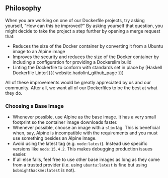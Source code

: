 ## Philosophy

When you are working on one of our Dockerfile projects, try asking yourself, "How can this be improved?" By asking yourself that question, you might decide to take the project a step further by opening a merge request that:

* Reduces the size of the Docker container by converting it from a Ubuntu image to an Alpine image
* Improves the security and reduces the size of the Docker container by including a configuration for providing a Dockerslim build
* Linting the Dockerfile to conform with standards set in place by [Haskell Dockerfile Linter]({{ website.hadolint_github_page }})

All of these improvements would be greatly appreciated by us and our community. After all, we want all of our Dockerfiles to be the best at what they do.

### Choosing a Base Image

* Whenever possible, use Alpine as the base image. It has a very small footprint so the container image downloads faster.
* Whenever possible, choose an image with a `slim` tag. This is beneficial when, say, Alpine is incompatible with the requirements and you must use something besides an Alpine image.
* Avoid using the latest tag (e.g. `node:latest`). Instead use specific versions like `node:15.4.2`. This makes debugging production issues easier.
* If all else fails, feel free to use other base images as long as they come from a trusted provider (i.e. using `ubuntu:latest` is fine but using `bobmighthackme:latest` is not).
